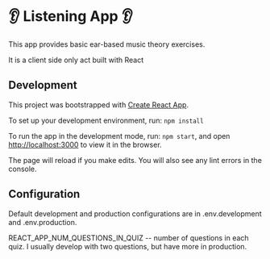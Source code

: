 # 👂 Listening App 👂

This app provides basic ear-based music theory exercises.

It is a client side only act built with React

## Development
This project was bootstrapped with [Create React App](https://github.com/facebook/create-react-app).

To set up your development environment, run: `npm install`

To run the app in the development mode, run: `npm start`, and open [http://localhost:3000](http://localhost:3000) to view it in the browser.

The page will reload if you make edits. You will also see any lint errors in the console.

## Configuration

Default development and production configurations are in .env.development and .env.production.

REACT_APP_NUM_QUESTIONS_IN_QUIZ -- number of questions in each quiz.  I usually develop with two questions, but have more in production.
